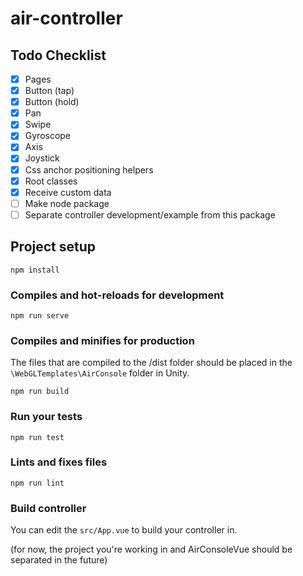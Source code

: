 # air-controller

## Todo Checklist
- [X] Pages
- [X] Button (tap)
- [X] Button (hold)
- [X] Pan
- [X] Swipe
- [X] Gyroscope
- [X] Axis
- [X] Joystick
- [X] Css anchor positioning helpers
- [X] Root classes
- [X] Receive custom data
- [ ] Make node package
- [ ] Separate controller development/example from this package

## Project setup
```
npm install
```

### Compiles and hot-reloads for development
```
npm run serve
```

### Compiles and minifies for production
The files that are compiled to the /dist folder should be placed in the `\WebGLTemplates\AirConsole` folder in Unity.

```
npm run build
```

### Run your tests
```
npm run test
```

### Lints and fixes files
```
npm run lint
```

### Build controller
 
You can edit the `src/App.vue` to build your controller in. 

(for now, the project you're working in and AirConsoleVue should be separated in the future)

